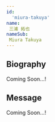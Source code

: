 ```yaml
---
id:
  'miura-takuya'
name:
 三浦 拓也
nameSub:
 Miura Takuya
---
```


## Biography
Coming Soon...!

## Message
Coming Soon...!
